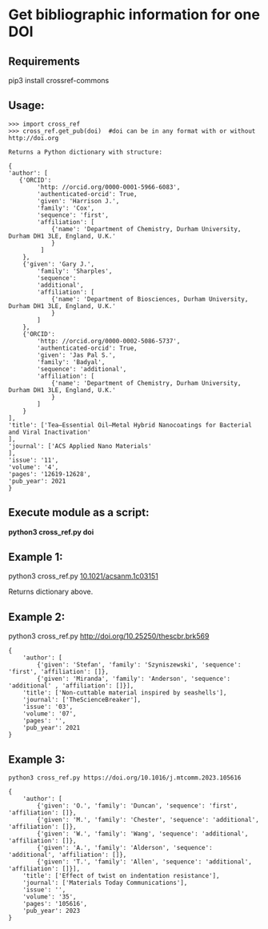 # Get bibliographic information for one DOI

## Requirements 
pip3 install crossref-commons


## Usage: 
    >>> import cross_ref
    >>> cross_ref.get_pub(doi)  #doi can be in any format with or without http://doi.org

    Returns a Python dictionary with structure:
    
    {
    'author': [
       {'ORCID': 
            'http: //orcid.org/0000-0001-5966-6083', 
            'authenticated-orcid': True, 
            'given': 'Harrison J.', 
            'family': 'Cox', 
            'sequence': 'first', 
            'affiliation': [
                {'name': 'Department of Chemistry, Durham University, Durham DH1 3LE, England, U.K.'
                }
             ]
        },
        {'given': 'Gary J.', 
            'family': 'Sharples', 
            'sequence': 
            'additional', 
            'affiliation': [
                {'name': 'Department of Biosciences, Durham University, Durham DH1 3LE, England, U.K.'
                }
            ]
        },
        {'ORCID': 
            'http: //orcid.org/0000-0002-5086-5737', 
            'authenticated-orcid': True, 
            'given': 'Jas Pal S.', 
            'family': 'Badyal', 
            'sequence': 'additional', 
            'affiliation': [
                {'name': 'Department of Chemistry, Durham University, Durham DH1 3LE, England, U.K.'
                }
            ]
        }
    ], 
    'title': ['Tea–Essential Oil–Metal Hybrid Nanocoatings for Bacterial and Viral Inactivation'
    ], 
    'journal': ['ACS Applied Nano Materials'
    ], 
    'issue': '11', 
    'volume': '4', 
    'pages': '12619-12628', 
    'pub_year': 2021
    }
    


## Execute module as a script:

**python3 cross_ref.py doi**

## Example 1:
   python3 cross_ref.py [10.1021/acsanm.1c03151](http://doi.org/10.1021/acsanm.1c03151)
    
   Returns dictionary above.
    
## Example 2:

   python3 cross_ref.py http://doi.org/10.25250/thescbr.brk569
  
    {
        'author': [
            {'given': 'Stefan', 'family': 'Szyniszewski', 'sequence': 'first', 'affiliation': []}, 
            {'given': 'Miranda', 'family': 'Anderson', 'sequence': 'additional' , 'affiliation': []}], 
        'title': ['Non-cuttable material inspired by seashells'], 
        'journal': ['TheScienceBreaker'], 
        'issue': '03', 
        'volume': '07', 
        'pages': '', 
        'pub_year': 2021
    }
## Example 3:

    python3 cross_ref.py https://doi.org/10.1016/j.mtcomm.2023.105616
    
    {
        'author': [
            {'given': 'O.', 'family': 'Duncan', 'sequence': 'first', 'affiliation': []}, 
            {'given': 'M.', 'family': 'Chester', 'sequence': 'additional', 'affiliation': []}, 
            {'given': 'W.', 'family': 'Wang', 'sequence': 'additional', 'affiliation': []}, 
            {'given': 'A.', 'family': 'Alderson', 'sequence': 'additional', 'affiliation': []}, 
            {'given': 'T.', 'family': 'Allen', 'sequence': 'additional', 'affiliation': []}], 
        'title': ['Effect of twist on indentation resistance'], 
        'journal': ['Materials Today Communications'], 
        'issue': '', 
        'volume': '35', 
        'pages': '105616', 
        'pub_year': 2023
    }


